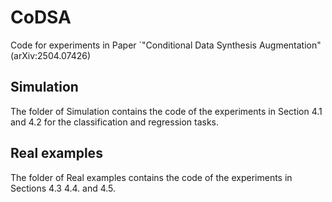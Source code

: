# CoDSA
Code for experiments in Paper `"Conditional Data Synthesis Augmentation"  (arXiv:2504.07426)

## Simulation
The folder of Simulation contains the code of the experiments in Section 4.1 and 4.2 for the classification and regression tasks.

## Real examples
The folder of Real examples contains the code of the experiments in Sections 4.3 4.4. and 4.5.
